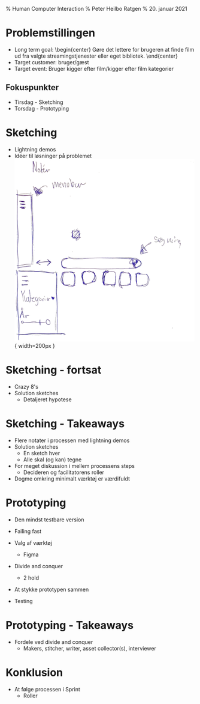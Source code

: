 % Human Computer Interaction
% Peter Heilbo Ratgen
% 20. januar 2021

# Problemstillingen 
  - Long term goal: 
    \begin{center}
    Gøre det lettere for brugeren at finde film ud fra valgte
    streamingstjenester eller eget bibliotek.
    \end{center}
  - Target customer: bruger/gæst 
  - Target event: Bruger kigger efter film/kigger efter film kategorier  

## Fokuspunkter
  - Tirsdag - Sketching
  - Torsdag - Prototyping

# Sketching 
  - Lightning demos
  - Idéer til løsninger på problemet
  ![Sketch fra andet stadie](./index.jpg){  width=200px }

# Sketching - fortsat
  - Crazy 8's
  - Solution sketches
    - Detaljeret hypotese

# Sketching - Takeaways
  - Flere notater i processen med lightning demos
  - Solution sketches
    - En sketch hver
    - Alle skal (og kan) tegne
  - For meget diskussion i mellem processens steps
    - Decideren og facilitatorens roller
  - Dogme omkring minimalt værktøj er værdifuldt
      
  <!---# Ingen skal hæves over andre fordi de har bedre værktøj.-->

# Prototyping
  - Den mindst testbare version
  - Failing fast
  - Valg af værktøj
    - Figma

    <!---#For simple, fast, free web concepts to test on devices, use Figma -->

  - Divide and conquer
    - 2 hold
  - At stykke prototypen sammen
  - Testing

# Prototyping - Takeaways
  - Fordele ved divide and conquer
    - Makers, stitcher, writer, asset collector(s), interviewer

# Konklusion
  - At følge processen i Sprint
    - Roller
